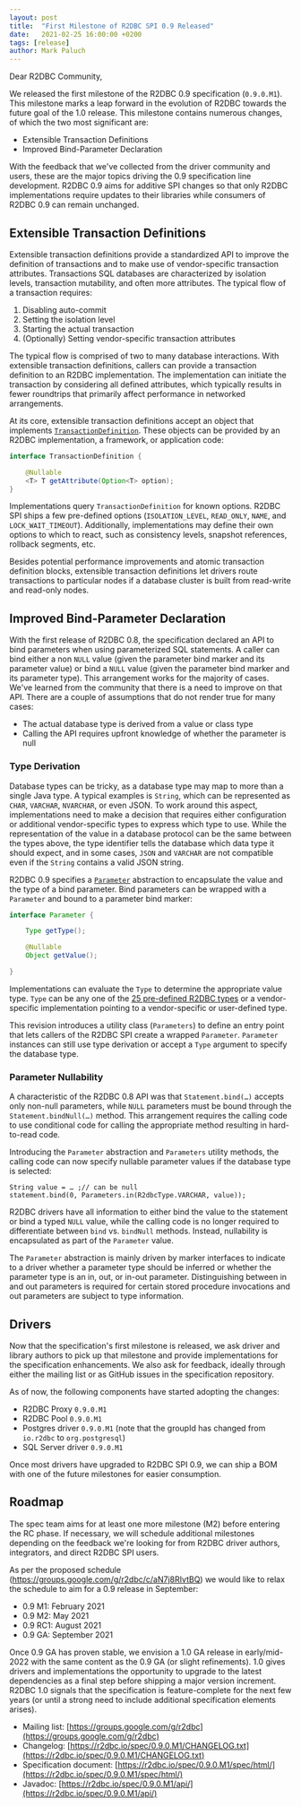 ```yaml
---
layout: post
title:  "First Milestone of R2DBC SPI 0.9 Released"
date:   2021-02-25 16:00:00 +0200
tags: [release]
author: Mark Paluch
---
```


Dear R2DBC Community,

We released the first milestone of the R2DBC 0.9 specification (`0.9.0.M1`). This milestone marks a leap forward in the evolution of R2DBC towards the future goal of the 1.0 release.
This milestone contains numerous changes, of which the two most significant are:

* Extensible Transaction Definitions
* Improved Bind-Parameter Declaration

With the feedback that we've collected from the driver community and users, these are the major topics driving the 0.9 specification line development.
R2DBC 0.9 aims for additive SPI changes so that only R2DBC implementations require updates to their libraries while consumers of R2DBC 0.9 can remain unchanged.

## Extensible Transaction Definitions

Extensible transaction definitions provide a standardized API to improve the definition of transactions and to make use of vendor-specific transaction attributes.
Transactions SQL databases are characterized by isolation levels, transaction mutability, and often more attributes. The typical flow of a transaction requires:

1. Disabling auto-commit
1. Setting the isolation level
1. Starting the actual transaction
1. (Optionally) Setting vendor-specific transaction attributes

The typical flow is comprised of two to many database interactions. With extensible transaction definitions, callers can provide a transaction definition to an R2DBC implementation. The implementation can initiate the transaction by considering all defined attributes, which typically results in fewer roundtrips that primarily affect performance in networked arrangements.

At its core, extensible transaction definitions accept an object that implements [`TransactionDefinition`](https://r2dbc.io/spec/0.9.0.M1/api/io/r2dbc/spi/TransactionDefinition.html). These objects can be provided by an R2DBC implementation, a framework, or application code:

```java
interface TransactionDefinition {

    @Nullable
    <T> T getAttribute(Option<T> option);
}
```

Implementations query `TransactionDefinition` for known options. R2DBC SPI ships a few pre-defined options (`ISOLATION_LEVEL`, `READ_ONLY`, `NAME`, and `LOCK_WAIT_TIMEOUT`). Additionally, implementations may define their own options to which to react, such as consistency levels, snapshot references, rollback segments, etc.

Besides potential performance improvements and atomic transaction definition blocks, extensible transaction definitions let drivers route transactions to particular nodes if a database cluster is built from read-write and read-only nodes.

## Improved Bind-Parameter Declaration

With the first release of R2DBC 0.8, the specification declared an API to bind parameters when using parameterized SQL statements. A caller can bind either a non `NULL` value (given the parameter bind marker and its parameter value) or bind a `NULL` value (given the parameter bind marker and its parameter type). This arrangement works for the majority of cases. We've learned from the community that there is a need to improve on that API. There are a couple of assumptions that do not render true for many cases:

* The actual database type is derived from a value or class type
* Calling the API requires upfront knowledge of whether the parameter is null

### Type Derivation

Database types can be tricky, as a database type may map to more than a single Java type. A typical examples is `String`, which can be represented as `CHAR`, `VARCHAR`, `NVARCHAR`, or even JSON. To work around this aspect, implementations need to make a decision that requires either configuration or additional vendor-specific types to express which type to use. While the representation of the value in a database protocol can be the same between the types above, the type identifier tells the database which data type it should expect, and in some cases, `JSON` and `VARCHAR` are not compatible even if the `String` contains a valid JSON string.

R2DBC 0.9 specifies a [`Parameter`](https://r2dbc.io/spec/0.9.0.M1/api/io/r2dbc/spi/Parameter.html) abstraction to encapsulate the value and the type of a bind parameter. Bind parameters can be wrapped with a `Parameter` and bound to a parameter bind marker:

```java
interface Parameter {

    Type getType();

    @Nullable
    Object getValue();

}
```

Implementations can evaluate the `Type` to determine the appropriate value type. `Type` can be any one of the [25 pre-defined R2DBC types](https://r2dbc.io/spec/0.9.0.M1/api/io/r2dbc/spi/R2dbcType.html) or a vendor-specific implementation pointing to a vendor-specific or user-defined type.

This revision introduces a utility class (`Parameters`) to define an entry point that lets callers of the R2DBC SPI create a wrapped `Parameter`. `Parameter` instances can still use type derivation or accept a `Type` argument to specify the database type.

### Parameter Nullability

A characteristic of the R2DBC 0.8 API was that `Statement.bind(…)` accepts only non-null parameters, while `NULL` parameters must be bound through the `Statement.bindNull(…)` method. This arrangement requires the calling code to use conditional code for calling the appropriate method resulting in hard-to-read code.

Introducing the `Parameter` abstraction and `Parameters` utility methods, the calling code can now specify nullable parameter values if the database type is selected:

```
String value = … ;// can be null
statement.bind(0, Parameters.in(R2dbcType.VARCHAR, value));
```

R2DBC drivers have all information to either bind the value to the statement or bind a typed `NULL` value, while the calling code is no longer required to differentiate between `bind` vs. `bindNull` methods. Instead, nullability is encapsulated as part of the `Parameter` value.

The `Parameter` abstraction is mainly driven by marker interfaces to indicate to a driver whether a parameter type should be inferred or whether the parameter type is an in, out, or in-out parameter. Distinguishing between in and out parameters is required for certain stored procedure invocations and out parameters are subject to type information.

Drivers
-------

Now that the specification's first milestone is released, we ask driver and library authors to pick up that milestone and provide implementations for the specification enhancements. We also ask for feedback, ideally through either the mailing list or as GitHub issues in the specification repository.

As of now, the following components have started adopting the changes:

* R2DBC Proxy `0.9.0.M1`
* R2DBC Pool `0.9.0.M1`
* Postgres driver `0.9.0.M1` (note that the groupId has changed from `io.r2dbc` to `org.postgresql`)
* SQL Server driver `0.9.0.M1`

Once most drivers have upgraded to R2DBC SPI 0.9, we can ship a BOM with one of the future milestones for easier consumption.


Roadmap
-------

The spec team aims for at least one more milestone (M2) before entering the RC phase. If necessary, we will schedule additional milestones depending on the feedback we're looking for from R2DBC driver authors, integrators, and direct R2DBC SPI users.

As per the proposed schedule (https://groups.google.com/g/r2dbc/c/aN7j8RIvtBQ) we would like to relax the schedule to aim for a 0.9 release in September:

* 0.9 M1:    February 2021
* 0.9 M2:    May 2021
* 0.9 RC1:   August 2021
* 0.9 GA:    September 2021

Once 0.9 GA has proven stable, we envision a 1.0 GA release in early/mid-2022 with the same content as the 0.9 GA (or slight refinements).
1.0 gives drivers and implementations the opportunity to upgrade to the latest dependencies as a final step before shipping a major version increment.
R2DBC 1.0 signals that the specification is feature-complete for the next few years (or until a strong need to include additional specification elements arises).


* Mailing list:           [https://groups.google.com/g/r2dbc](https://groups.google.com/g/r2dbc)
* Changelog:              [https://r2dbc.io/spec/0.9.0.M1/CHANGELOG.txt](https://r2dbc.io/spec/0.9.0.M1/CHANGELOG.txt)
* Specification document: [https://r2dbc.io/spec/0.9.0.M1/spec/html/](https://r2dbc.io/spec/0.9.0.M1/spec/html/)
* Javadoc:                [https://r2dbc.io/spec/0.9.0.M1/api/](https://r2dbc.io/spec/0.9.0.M1/api/)
